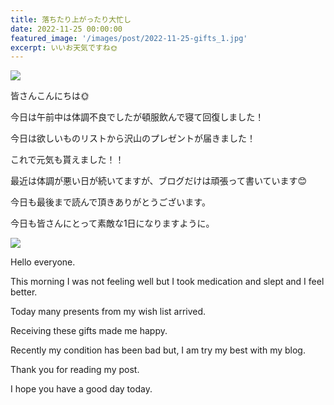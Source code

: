 ```yaml
---
title: 落ちたり上がったり大忙し
date: 2022-11-25 00:00:00
featured_image: '/images/post/2022-11-25-gifts_1.jpg'
excerpt: いいお天気ですね🌞
---
```


![](https://yutarochan.github.io/yurumina/images/post/2022-11-25-gifts_1.jpg)

皆さんこんにちは🌞

今日は午前中は体調不良でしたが頓服飲んで寝て回復しました！

今日は欲しいものリストから沢山のプレゼントが届きました！

これで元気も貰えました！！

最近は体調が悪い日が続いてますが、ブログだけは頑張って書いています😊

今日も最後まで読んで頂きありがとうございます。

今日も皆さんにとって素敵な1日になりますように。

![](https://yutarochan.github.io/yurumina/images/post/2022-11-25-gifts_2.jpg)

Hello everyone.

This morning I was not feeling well but I took medication and slept and I feel better.

Today many presents from my wish list arrived.

Receiving these gifts made me happy.

Recently my condition has been bad but, I am try my best with my blog.

Thank you for reading my post.

I hope you have a good day today. 
